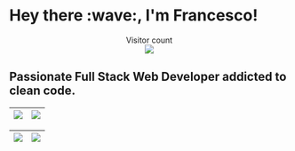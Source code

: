 <h1>
  Hey there :wave:, I'm Francesco!
</h1>

<p align="center"> 
  Visitor count<br>
  <img src="https://profile-counter.glitch.me/sagar-viradiya/count.svg" />
</p>

<h2>
  Passionate Full Stack Web Developer addicted to clean code.
</h2>

| <img src="https://github-readme-stats.vercel.app/api?username=francesco-allera&show_icons=true&include_all_commits=true&theme=radical&hide_border=true" /> | <img src="https://github-readme-stats.vercel.app/api/top-langs/?username=francesco-allera&layout=compact&theme=radical&hide_border=true" /> |
| ------------- | ------------- |

| <img alig src="https://github-profile-trophy.vercel.app/?username=francesco-allera&theme=radical&row=2&column=3" /> | <img src="https://streak-stats.demolab.com/?user=francesco-allera" /> |
| ------------- | ------------- |

